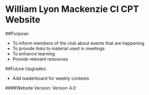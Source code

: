 # William Lyon Mackenzie CI CPT Website
##Purpose:
* To inform members of the club about events that are happening
* To provide links to material used in meetings
* To enhance learning
* Provide relevant resources

##Future Upgrades:
* Add leaderboard for weekly contests

####Website Version:
Version 4.0
